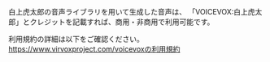 白上虎太郎の音声ライブラリを用いて生成した音声は、
「VOICEVOX:白上虎太郎」とクレジットを記載すれば、商用・非商用で利用可能です。

利用規約の詳細は以下をご確認ください。  
https://www.virvoxproject.com/voicevoxの利用規約
